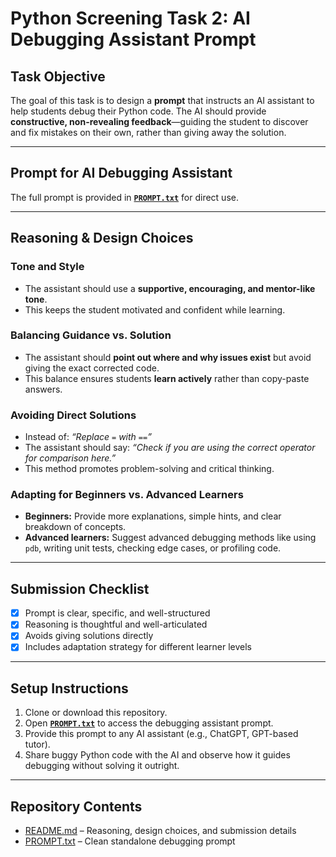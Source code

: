 # Python Screening Task 2: AI Debugging Assistant Prompt

## Task Objective
The goal of this task is to design a **prompt** that instructs an AI assistant to help students debug their Python code. The AI should provide **constructive, non-revealing feedback**—guiding the student to discover and fix mistakes on their own, rather than giving away the solution.

---

## Prompt for AI Debugging Assistant
The full prompt is provided in **[`PROMPT.txt`](./PROMPT.txt)** for direct use.  

---

##  Reasoning & Design Choices

### Tone and Style
- The assistant should use a **supportive, encouraging, and mentor-like tone**.  
- This keeps the student motivated and confident while learning.  

### Balancing Guidance vs. Solution
- The assistant should **point out where and why issues exist** but avoid giving the exact corrected code.  
- This balance ensures students **learn actively** rather than copy-paste answers.  

### Avoiding Direct Solutions
- Instead of: *“Replace `=` with `==`”*  
- The assistant should say: *“Check if you are using the correct operator for comparison here.”*  
- This method promotes problem-solving and critical thinking.  

### Adapting for Beginners vs. Advanced Learners
- **Beginners:** Provide more explanations, simple hints, and clear breakdown of concepts.  
- **Advanced learners:** Suggest advanced debugging methods like using `pdb`, writing unit tests, checking edge cases, or profiling code.  

---

##  Submission Checklist
- [x] Prompt is clear, specific, and well-structured  
- [x] Reasoning is thoughtful and well-articulated  
- [x] Avoids giving solutions directly  
- [x] Includes adaptation strategy for different learner levels  

---

##  Setup Instructions
1. Clone or download this repository.  
2. Open **[`PROMPT.txt`](./PROMPT.txt)** to access the debugging assistant prompt.  
3. Provide this prompt to any AI assistant (e.g., ChatGPT, GPT-based tutor).  
4. Share buggy Python code with the AI and observe how it guides debugging without solving it outright.  

---

##  Repository Contents

- [README.md](./README.md) – Reasoning, design choices, and submission details  
- [PROMPT.txt](./PROMPT.txt) – Clean standalone debugging prompt  
